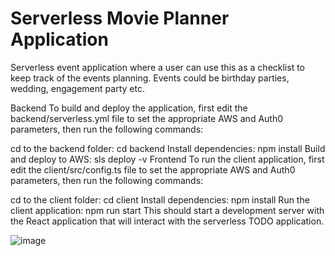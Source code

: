 # Serverless Movie Planner Application

Serverless event application where a user can use this as a checklist to keep track of the events planning.
Events could be birthday parties, wedding, engagement party etc.

Backend
To build and deploy the application, first edit the backend/serverless.yml file to set the appropriate AWS and Auth0 parameters, then run the following commands:

cd to the backend folder: cd backend
Install dependencies: npm install
Build and deploy to AWS: sls deploy -v
Frontend
To run the client application, first edit the client/src/config.ts file to set the appropriate AWS and Auth0 parameters, then run the following commands:

cd to the client folder: cd client
Install dependencies: npm install
Run the client application: npm run start
This should start a development server with the React application that will interact with the serverless TODO application.

![image](https://user-images.githubusercontent.com/63588983/124767605-94682700-df55-11eb-9ec2-a52cd53539de.png)
